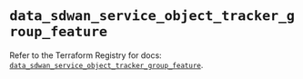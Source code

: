 # `data_sdwan_service_object_tracker_group_feature`

Refer to the Terraform Registry for docs: [`data_sdwan_service_object_tracker_group_feature`](https://registry.terraform.io/providers/ciscodevnet/sdwan/0.8.0/docs/data-sources/service_object_tracker_group_feature).
